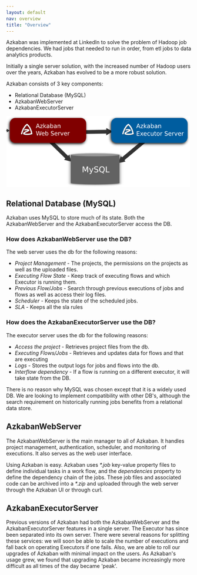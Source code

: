 ```yaml
---
layout: default
nav: overview
title: "Overview"
---
```


Azkaban was implemented at LinkedIn to solve the problem of Hadoop job dependencies. We had jobs that needed to run in order, from etl jobs to data analytics products.

Initially a single server solution, with the increased number of Hadoop users over the years, Azkaban has evolved to be a more robust solution.

Azkaban consists of 3 key components:

* Relational Database (MySQL)
* AzkabanWebServer
* AzkabanExecutorServer

<img title="Azkaban Overview" src="img/azkaban2overviewdesign.png" alt="Azkaban Overview" width="500" />

## Relational Database (MySQL)

Azkaban uses MySQL to store much of its state. Both the AzkabanWebServer and the AzkabanExecutorServer access the DB.

### How does AzkabanWebServer use the DB?

The web server uses the db for the following reasons:

* _Project Management_ - The projects, the permissions on the projects as well as the uploaded files.
* _Executing Flow State_ - Keep track of executing flows and which Executor is running them.
* _Previous Flow/Jobs_ - Search through previous executions of jobs and flows as well as access their log files.
* _Scheduler_ - Keeps the state of the scheduled jobs.
* _SLA_ - Keeps all the sla rules

### How does the AzkabanExecutorServer use the DB?
The executor server uses the db for the following reasons:

* _Access the project_ - Retrieves project files from the db.
* _Executing Flows/Jobs_ - Retrieves and updates data for flows and that are executing
* _Logs_ - Stores the output logs for jobs and flows into the db.
* _Interflow dependency_ - If a flow is running on a different executor, it will take state from the DB.

There is no reason why MySQL was chosen except that it is a widely used DB. We are looking to implement compatibility with other DB's, although the search requirement on historically running jobs benefits from a relational data store.

## AzkabanWebServer

The AzkabanWebServer is the main manager to all of Azkaban. It handles project management, authentication, scheduler, and monitoring of executions. It also serves as the web user interface.

Using Azkaban is easy. Azkaban uses _\*.job_ key-value property files to define individual tasks in a work flow, and the _dependencies_ property to define the dependency chain of the jobs. These job files and associated code can be archived into a _\*.zip_ and uploaded through the web server through the Azkaban UI or through curl.

## AzkabanExecutorServer

Previous versions of Azkaban had both the AzkabanWebServer and the AzkabanExecutorServer features in a single server. The Executor has since been separated into its own server. There were several reasons for splitting these services: we will soon be able to scale the number of executions and fall back on operating Executors if one fails. Also, we are able to roll our upgrades of Azkaban with minimal impact on the users. As Azkaban's usage grew, we found that upgrading Azkaban became increasingly more difficult as all times of the day became 'peak'.

